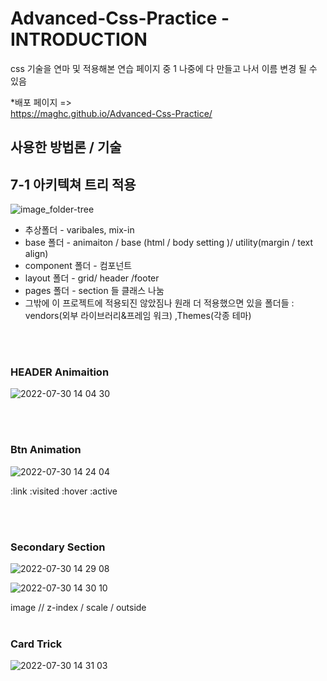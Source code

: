 # Advanced-Css-Practice - INTRODUCTION 



css 기술을 연마 및 적용해본 연습 페이지 중 1 나중에 다 만들고 나서 이름 변경 될 수 있음 

*배포 페이지 =><br>
https://maghc.github.io/Advanced-Css-Practice/


## 사용한 방법론 / 기술 

<h2>7-1 아키텍쳐 트리 적용</h2>


![image_folder-tree](https://user-images.githubusercontent.com/89845540/181699839-634fac7e-26cb-4e20-8843-e4d3ff5958ab.png)

<ul>

<li>추상폴더 - varibales, mix-in </li>
<li>base 폴더 - animaiton / base (html  / body setting )/ utility(margin / text align)</li>
<li>component 폴더  - 컴포넌트</li>
<li>layout 폴더 - grid/ header /footer </li>
<li>pages 폴더 - section 들 클래스 나눔 </li>

<li>그밖에 이 프로젝트에 적용되진 않았짐나 원래 더 적용했으면 있을 폴더들 : vendors(외부 라이브러리&프레임 워크) ,Themes(각종 테마)</li>
</ul>
<br>
<br>

### HEADER Animaition 


![2022-07-30 14 04 30](https://user-images.githubusercontent.com/89845540/181875922-a0a503e6-c6aa-4bb9-8232-55ee8de0dd54.gif)

<br>
<br>

### Btn Animation 

![2022-07-30 14 24 04](https://user-images.githubusercontent.com/89845540/181876211-e972e25e-87fd-4df7-9005-c31584609b13.gif)


:link
:visited
:hover
:active 

<br>
<br>


### Secondary Section 


![2022-07-30 14 29 08](https://user-images.githubusercontent.com/89845540/181876229-c86501bc-e2ef-4970-8289-5dc2ad8f97e8.gif)

![2022-07-30 14 30 10](https://user-images.githubusercontent.com/89845540/181876246-3ed38646-b7ea-408f-af0f-d43b740e6d96.gif)


image // z-index / scale / outside 
<br>
<br>


### Card Trick 
![2022-07-30 14 31 03](https://user-images.githubusercontent.com/89845540/181876274-bf4eab4c-62f8-4d93-ac17-306c65f4e46c.gif)

<br>
<br>

